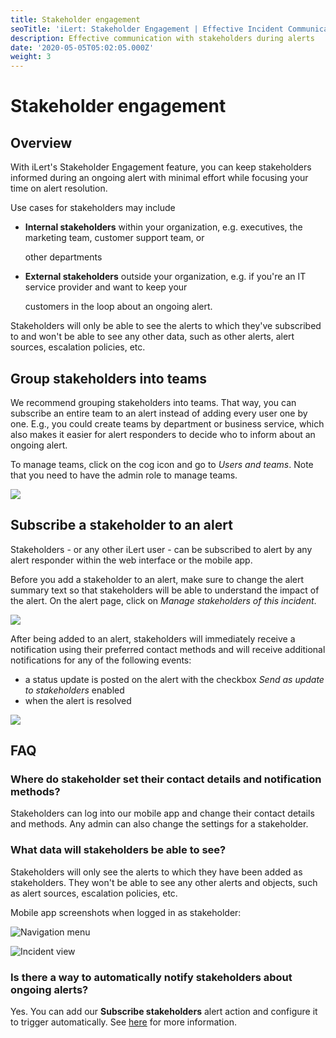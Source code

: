 ```yaml
---
title: Stakeholder engagement
seoTitle: 'iLert: Stakeholder Engagement | Effective Incident Communication'
description: Effective communication with stakeholders during alerts
date: '2020-05-05T05:02:05.000Z'
weight: 3
---
```


# Stakeholder engagement

## Overview <a id="overview"></a>

With iLert's Stakeholder Engagement feature, you can keep stakeholders informed during an ongoing alert with minimal effort while focusing your time on alert resolution.

Use cases for stakeholders may include

* **Internal stakeholders** within your organization, e.g. executives, the marketing team, customer support team, or

  other departments

* **External stakeholders** outside your organization, e.g. if you're an IT service provider and want to keep your

  customers in the loop about an ongoing alert.

Stakeholders will only be able to see the alerts to which they've subscribed to and won't be able to see any other data, such as other alerts, alert sources, escalation policies, etc.

## Group stakeholders into teams <a id="2"></a>

We recommend grouping stakeholders into teams. That way, you can subscribe an entire team to an alert instead of adding every user one by one. E.g., you could create teams by department or business service, which also makes it easier for alert responders to decide who to inform about an ongoing alert.

To manage teams, click on the cog icon and go to _Users and teams_. Note that you need to have the admin role to manage teams.

![](../.gitbook/assets/teams.png)

## Subscribe a stakeholder to an alert <a id="3"></a>

Stakeholders - or any other iLert user - can be subscribed to alert by any alert responder within the web interface or the mobile app.

Before you add a stakeholder to an alert, make sure to change the alert summary text so that stakeholders will be able to understand the impact of the alert. On the alert page, click on _Manage stakeholders of this incident_.

![](../.gitbook/assets/manage_stakeholder.png)

After being added to an alert, stakeholders will immediately receive a notification using their preferred contact methods and will receive additional notifications for any of the following events:

* a status update is posted on the alert with the checkbox _Send as update to stakeholders_ enabled
* when the alert is resolved

![](../.gitbook/assets/status_update.png)

## FAQ

### Where do stakeholder set their contact details and notification methods?

Stakeholders can log into our mobile app and change their contact details and methods. Any admin can also change the settings for a stakeholder.

### What data will stakeholders be able to see?

Stakeholders will only see the alerts to which they have been added as stakeholders. They won't be able to see any other alerts and objects, such as alert sources, escalation policies, etc.

Mobile app screenshots when logged in as stakeholder:

![Navigation menu](../.gitbook/assets/sh_menu.png)

![Incident view](../.gitbook/assets/sh_mobile_view_incident.png)

### Is there a way to automatically notify stakeholders about ongoing alerts?

Yes. You can add our **Subscribe stakeholders** alert action and configure it to trigger automatically. See [here](https://docs.ilert.com/integrations/stakeholder-subscription) for more information.

